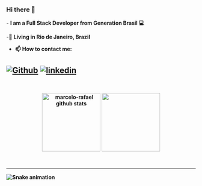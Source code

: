 ### Hi there 👋

<p>
  - <b>I am a Full Stack Developer from Generation Brasil 💻</b> 
</p> 

<p>
  -📌 <b>Living in <b>Rio de Janeiro, Brazil</b> 
</p>

   - 📫 How to contact me:
  
  [![Github](https://img.shields.io/badge/GitHub-100000?style=for-the-badge&logo=github&logoColor=white)](https://github.com/NicoleMdaSilva)
  [![linkedin](https://img.shields.io/badge/linkedin-0A66C2?style=for-the-badge&logo=linkedin&logoColor=white)](https://www.linkedin.com/in/nicole-moreira-da-silva-4aa171234/)
  ---

<br>
     <p align="center">
     <img 
       align="center" 
       height="155"
       src="https://github-readme-stats.vercel.app/api?username=NicoleMdaSilva&show_icons=true&include_all_commits=true&theme=radical" alt="marcelo-rafael github stats" 
     />
     <img 
       align="center" 
       height="155"
       src="https://github-readme-stats.vercel.app/api/top-langs/?username=NicoleMdaSilva&layout=compact&theme=radical" 
     />
  </p>
  </br>
  
  
  ---


![Snake animation](https://github.com/devemdobro/devemdobro/blob/output/github-contribution-grid-snake.svg)
